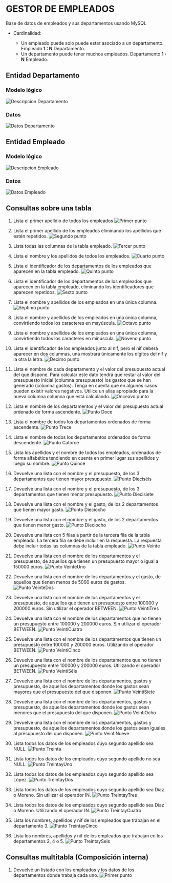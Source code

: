 # GESTOR DE EMPLEADOS

Base de datos de empleados y sus departamentos usando MySQL

* Cardinalidad:

    - Un empleado puede solo puede estar asociado a un departamento. Empleado **1 : N** Departamento.
    - Un departamento puede tener muchos empleados. Departamento **1 : N** Empleado.

## Entidad Departamento
### Modelo lógico
![Descripcion Departamento](/images/desc_departamento.png)
### Datos
![Datos Departamento](/images/tabla_departamento.png)


## Entidad Empleado
### Modelo lógico
![Descripcion Empleado](/images/desc_empleado.png)
### Datos
![Datos Empleado](/images/tabla_empleado.png)


## Consultas sobre una tabla

1. Lista el primer apelldio de todos los empleados
![Primer punto](/images/punto_1.PNG)

2. Lista el primer apellido de los empleados eliminando los apellidos que estén repetidos.
![Segundo punto](/images/punto_2.PNG)

3. Lista todas las columnas de la tabla empleado.
![Tercer punto](/images/punto_3.PNG)

4. Lista el nombre y los apellidos de todos los empleados.
![Cuarto punto](/images/punto_4.PNG)

5. Lista el identificador de los departamentos de los empleados que aparecen en la tabla empleado.
![Quinto punto](/images/punto_5.PNG)

6. Lista el identificador de los departamentos de los empleados que aparecen en la tabla empleado, eliminando los identificadores que aparecen repetidos.
![Sexto punto](/images/punto_6.PNG)

7. Lista el nombre y apellidos de los empleados en una única columna.
![Séptimo punto](/images/punto_7.PNG)

8. Lista el nombre y apellidos de los empleados en una única columna, convirtiendo todos los caracteres en mayúscula.
![Octavo punto](/images/punto_8.PNG)

9. Lista el nombre y apellidos de los empleados en una única columna, convirtiendo todos los caracteres en minúscula.
![Noveno punto](/images/punto_9.PNG)

10. Lista el identificador de los empleados junto al nif, pero el nif deberá aparecer en dos columnas, una mostrará únicamente los dígitos del nif y la otra la letra.
![Decimo punto](/images/punto_10.PNG)

11. Lista el nombre de cada departamento y el valor del presupuesto actual del que dispone. Para calcular este dato tendrá que restar al valor del presupuesto inicial (columna presupuesto) los gastos que se han generado (columna gastos). Tenga en cuenta que en algunos casos pueden existir valores negativos. Utilice un alias apropiado para la nueva columna columna que está calculando.
![Onceavo punto](/images/punto_11.PNG)

12. Lista el nombre de los departamentos y el valor del presupuesto actual ordenado de forma ascendente.
![Punto Doce](/images/punto_12.PNG)

13. Lista el nombre de todos los departamentos ordenados de forma
ascendente.
![Punto Trece](/images/punto_13.PNG)

14. Lista el nombre de todos los departamentos ordenados de forma
descendente.
![Punto Catorce](/images/punto_14.PNG)

15. Lista los apellidos y el nombre de todos los empleados, ordenados de forma alfabética tendiendo en cuenta en primer lugar sus apellidos y luego su nombre.
![Punto Quince](/images/punto_15.PNG)

16. Devuelve una lista con el nombre y el presupuesto, de los 3 departamentos que tienen mayor presupuesto.
![Punto Dieciséis](/images/punto_16.PNG)

17. Devuelve una lista con el nombre y el presupuesto, de los 3 departamentos que tienen menor presupuesto.
![Punto Diecisiete](/images/punto_17.PNG)

18. Devuelve una lista con el nombre y el gasto, de los 2 departamentos que tienen mayor gasto.
![Punto Dieciocho](/images/punto_18.PNG)

19. Devuelve una lista con el nombre y el gasto, de los 2 departamentos que tienen menor gasto.
![Punto Dieciocho](/images/punto_19.PNG)

20. Devuelve una lista con 5 filas a partir de la tercera fila de la tabla empleado. La tercera fila se debe incluir en la respuesta. La respuesta debe incluir todas las columnas de la tabla empleado.
![Punto Veinte](/images/punto_20.PNG)

21. Devuelve una lista con el nombre de los departamentos y el presupuesto, de aquellos que tienen un presupuesto mayor o igual a 150000 euros.
![Punto VeinteUno](/images/punto_21.PNG)

22. Devuelve una lista con el nombre de los departamentos y el gasto, de aquellos que tienen menos de 5000 euros de gastos.
![Punto VeinteDos](/images/punto_22.PNG)

23. Devuelve una lista con el nombre de los departamentos y el presupuesto, de aquellos que tienen un presupuesto entre 100000 y 200000 euros. Sin utilizar el operador BETWEEN.
![Punto VeintiTres](/images/punto_23.PNG)

24. Devuelve una lista con el nombre de los departamentos que no tienen un presupuesto entre 100000 y 200000 euros. Sin utilizar el operador BETWEEN.
![Punto VeintiCuatro](/images/punto_24.PNG)

25. Devuelve una lista con el nombre de los departamentos que tienen un presupuesto entre 100000 y 200000 euros. Utilizando el operador BETWEEN.
![Punto VeintiCinco](/images/punto_25.PNG)

26. Devuelve una lista con el nombre de los departamentos que no tienen un presupuesto entre 100000 y 200000 euros. Utilizando el operador BETWEEN.
![Punto VeintiSéis](/images/punto_26.PNG)

27. Devuelve una lista con el nombre de los departamentos, gastos y presupuesto, de aquellos departamentos donde los gastos sean mayores que el presupuesto del que disponen.
![Punto VeintiSiete](/images/punto_27.PNG)

28. Devuelve una lista con el nombre de los departamentos, gastos y presupuesto, de aquellos departamentos donde los gastos sean menores que el presupuesto del que disponen.
![Punto VeintiOcho](/images/punto_28.PNG)

29. Devuelve una lista con el nombre de los departamentos, gastos y presupuesto, de aquellos departamentos donde los gastos sean iguales al presupuesto del que disponen.
![Punto VeintiNueve](/images/punto_29.PNG)

30. Lista todos los datos de los empleados cuyo segundo apellido sea NULL.
![Punto Treinta](/images/punto_30.PNG)

31. Lista todos los datos de los empleados cuyo segundo apellido no sea NULL.
![Punto TreintayUno](/images/punto_31.PNG)

32. Lista todos los datos de los empleados cuyo segundo apellido sea López.
![Punto TreintayDos](/images/punto_32.PNG)

33. Lista todos los datos de los empleados cuyo segundo apellido
sea Díaz o Moreno. Sin utilizar el operador IN.
![Punto TreintayTres](/images/punto_33.PNG)

34. Lista todos los datos de los empleados cuyo segundo apellido
sea Díaz o Moreno. Utilizando el operador IN.
![Punto TreintayCuatro](/images/punto_34.PNG)

35. Lista los nombres, apellidos y nif de los empleados que trabajan en el departamento 3.
![Punto TreintayCinco](/images/punto_35.PNG)

36. Lista los nombres, apellidos y nif de los empleados que trabajan en los departamentos 2, 4 o 5.
![Punto TreintaySeis](/images/punto_36.PNG)

## Consultas multitabla (Composición interna)

1. Devuelve un listado con los empleados y los datos de los departamentos
donde trabaja cada uno.
![Primer punto](/images/1.1_punto.PNG)
